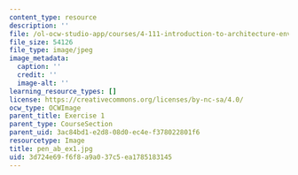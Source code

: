 ```yaml
---
content_type: resource
description: ''
file: /ol-ocw-studio-app/courses/4-111-introduction-to-architecture-environmental-design-spring-2014/3d724e69f6f8a9a037c5ea1785183145_pen_ab_ex1.jpg
file_size: 54126
file_type: image/jpeg
image_metadata:
  caption: ''
  credit: ''
  image-alt: ''
learning_resource_types: []
license: https://creativecommons.org/licenses/by-nc-sa/4.0/
ocw_type: OCWImage
parent_title: Exercise 1
parent_type: CourseSection
parent_uid: 3ac84bd1-e2d8-08d0-ec4e-f378022801f6
resourcetype: Image
title: pen_ab_ex1.jpg
uid: 3d724e69-f6f8-a9a0-37c5-ea1785183145
---
```

